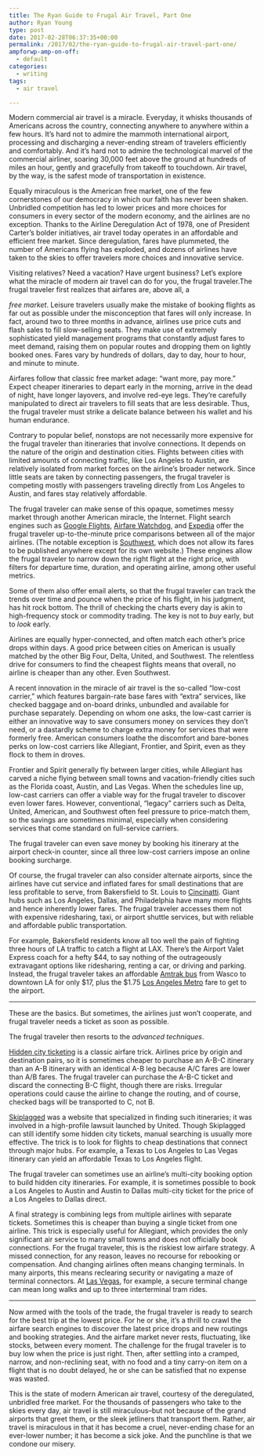 ```yaml
---
title: The Ryan Guide to Frugal Air Travel, Part One
author: Ryan Young
type: post
date: 2017-02-28T06:37:35+00:00
permalink: /2017/02/the-ryan-guide-to-frugal-air-travel-part-one/
ampforwp-amp-on-off:
  - default
categories:
  - writing
tags:
  - air travel

---
```

Modern commercial air travel is a miracle. Everyday, it whisks thousands of Americans across the country, connecting anywhere to anywhere within a few hours. It&#8217;s hard not to admire the mammoth international airport, processing and discharging a never-ending stream of travelers efficiently and comfortably. And it&#8217;s hard not to admire the technological marvel of the commercial airliner, soaring 30,000 feet above the ground at hundreds of miles an hour, gently and gracefully from takeoff to touchdown. Air travel, by the way, is the safest mode of transportation in existence.

Equally miraculous is the American free market, one of the few cornerstones of our democracy in which our faith has never been shaken. Unbridled competition has led to lower prices and more choices for consumers in every sector of the modern economy, and the airlines are no exception. Thanks to the Airline Deregulation Act of 1978, one of President Carter&#8217;s bolder initiatives, air travel today operates in an affordable and efficient free market. Since deregulation, fares have plummeted, the number of Americans flying has exploded, and dozens of airlines have taken to the skies to offer travelers more choices and innovative service.

Visiting relatives? Need a vacation? Have urgent business? Let&#8217;s explore what the miracle of modern air travel can do for you, the frugal traveler.<!--more-->The frugal traveler first realizes that airfares are, above all, a 

_free market_. Leisure travelers usually make the mistake of booking flights as far out as possible under the misconception that fares will only increase. In fact, around two to three months in advance, airlines use price cuts and flash sales to fill slow-selling seats. They make use of extremely sophisticated yield management programs that constantly adjust fares to meet demand, raising them on popular routes and dropping them on lightly booked ones. Fares vary by hundreds of dollars, day to day, hour to hour, and minute to minute.

Airfares follow that classic free market adage: &#8220;want more, pay more.&#8221; Expect cheaper itineraries to depart early in the morning, arrive in the dead of night, have longer layovers, and involve red-eye legs. They&#8217;re carefully manipulated to direct air travelers to fill seats that are less desirable. Thus, the frugal traveler must strike a delicate balance between his wallet and his human endurance.

Contrary to popular belief, nonstops are not necessarily more expensive for the frugal traveler than itineraries that involve connections. It depends on the nature of the origin and destination cities. Flights between cities with limited amounts of connecting traffic, like Los Angeles to Austin, are relatively isolated from market forces on the airline&#8217;s broader network. Since little seats are taken by connecting passengers, the frugal traveler is competing mostly with passengers traveling directly from Los Angeles to Austin, and fares stay relatively affordable.

The frugal traveler can make sense of this opaque, sometimes messy market through another American miracle, the Internet. Flight search engines such as [Google Flights](https://www.google.com/flights), [Airfare Watchdog](http://www.airfarewatchdog.com), and [Expedia](https://www.expedia.com) offer the frugal traveler up-to-the-minute price comparisons between all of the major airlines. (The notable exception is [Southwest](https://www.southwest.com), which does not allow its fares to be published anywhere except for its own website.) These engines allow the frugal traveler to narrow down the right flight at the right price, with filters for departure time, duration, and operating airline, among other useful metrics.

Some of them also offer email alerts, so that the frugal traveler can track the trends over time and pounce when the price of his flight, in his judgment, has hit rock bottom. The thrill of checking the charts every day is akin to high-frequency stock or commodity trading. The key is not to _buy_ early, but to _look_ early.

Airlines are equally hyper-connected, and often match each other&#8217;s price drops within days. A good price between cities on American is usually matched by the other Big Four, Delta, United, and Southwest. The relentless drive for consumers to find the cheapest flights means that overall, no airline is cheaper than any other. Even Southwest.

A recent innovation in the miracle of air travel is the so-called &#8220;low-cost carrier,&#8221; which features bargain-rate base fares with &#8220;extra&#8221; services, like checked baggage and on-board drinks, unbundled and available for purchase separately. Depending on whom one asks, the low-cast carrier is either an innovative way to save consumers money on services they don&#8217;t need, or a dastardly scheme to charge extra money for services that were formerly free. American consumers loathe the discomfort and bare-bones perks on low-cost carriers like Allegiant, Frontier, and Spirit, even as they flock to them in droves.

Frontier and Spirit generally fly between larger cities, while Allegiant has carved a niche flying between small towns and vacation-friendly cities such as the Florida coast, Austin, and Las Vegas. When the schedules line up, low-cast carriers can offer a viable way for the frugal traveler to discover even lower fares. However, conventional, &#8220;legacy&#8221; carriers such as Delta, United, American, and Southwest often feel pressure to price-match them, so the savings are sometimes minimal, especially when considering services that come standard on full-service carriers.

The frugal traveler can even save money by booking his itinerary at the airport check-in counter, since all three low-cost carriers impose an online booking surcharge.

Of course, the frugal traveler can also consider alternate airports, since the airlines have cut service and inflated fares for small destinations that are less profitable to serve, from Bakersfield to St. Louis to [Cincinatti](http://washingtonmonthly.com/magazine/marchapril-2012/terminal-sickness/). Giant hubs such as Los Angeles, Dallas, and Philadelphia have many more flights and hence inherently lower fares. The frugal traveler accesses them not with expensive ridesharing, taxi, or airport shuttle services, but with reliable and affordable public transportation.

For example, Bakersfield residents know all too well the pain of fighting three hours of LA traffic to catch a flight at LAX. There&#8217;s the Airport Valet Express coach for a hefty $44, to say nothing of the outrageously extravagant options like ridesharing, renting a car, or driving and parking. Instead, the frugal traveler takes an affordable [Amtrak bus](https://www.amtrak.com/san-joaquins-train) from Wasco to downtown LA for only $17, plus the $1.75 [Los Angeles Metro](https://www.metro.net/riding/maps/) fare to get to the airport.

* * *

These are the basics. But sometimes, the airlines just won&#8217;t cooperate, and frugal traveler needs a ticket as soon as possible.

The frugal traveler then resorts to the _advanced techniques_.

[Hidden city ticketing](https://en.wikipedia.org/wiki/Airline_booking_ploys) is a classic airfare trick. Airlines price by origin and destination pairs, so it is sometimes cheaper to purchase an A-B-C itinerary than an A-B itinerary with an identical A-B leg because A/C fares are lower than A/B fares. The frugal traveler can purchase the A-B-C ticket and discard the connecting B-C flight, though there are risks. Irregular operations could cause the airline to change the routing, and of course, checked bags will be transported to C, not B.

[Skiplagged](https://skiplagged.com/) was a website that specialized in finding such itineraries; it was involved in a high-profile lawsuit launched by United. Though Skiplagged can still identify some hidden city tickets, manual searching is usually more effective. The trick is to look for flights to cheap destinations that connect through major hubs. For example, a Texas to Los Angeles to Las Vegas itinerary can yield an affordable Texas to Los Angeles flight.

The frugal traveler can sometimes use an airline&#8217;s multi-city booking option to build hidden city itineraries. For example, it is sometimes possible to book a Los Angeles to Austin and Austin to Dallas multi-city ticket for the price of a Los Angeles to Dallas direct.

A final strategy is combining legs from multiple airlines with separate tickets. Sometimes this is cheaper than buying a single ticket from one airline. This trick is especially useful for Allegiant, which provides the only significant air service to many small towns and does not officially book connections. For the frugal traveler, this is the riskiest low airfare strategy. A missed connection, for any reason, leaves no recourse for rebooking or compensation. And changing airlines often means changing terminals. In many airports, this means reclearing security or navigating a maze of terminal connectors. At [Las Vegas](http://www.lasvegas-how-to.com/image-files/img-mccarran1.jpg), for example, a secure terminal change can mean long walks and up to three interterminal tram rides.

* * *

Now armed with the tools of the trade, the frugal traveler is ready to search for the best trip at the lowest price. For he or she, it&#8217;s a thrill to crawl the airfare search engines to discover the latest price drops and new routings and booking strategies. And the airfare market never rests, fluctuating, like stocks, between every moment. The challenge for the frugal traveler is to buy low when the price is just right. Then, after settling into a cramped, narrow, and non-reclining seat, with no food and a tiny carry-on item on a flight that is no doubt delayed, he or she can be satisfied that no expense was wasted.

This is the state of modern American air travel, courtesy of the deregulated, unbridled free market. For the thousands of passengers who take to the skies every day, air travel is still miraculous&#8211;but not because of the grand airports that greet them, or the sleek jetliners that transport them. Rather, air travel is miraculous in that it has become a cruel, never-ending chase for an ever-lower number; it has become a sick joke. And the punchline is that we condone our misery.